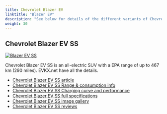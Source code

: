 ```yaml
---
title: Chevrolet Blazer EV
linktitle: "Blazer EV"
description: "See below for details of the different variants of Chevrolet Blazer EV"
weight: 30
---
```

## Chevrolet Blazer EV SS

<a href="/models/chevrolet/blazer_ev/blazer_ev_ss/"><img src="https://media.evkx.net/multimedia/models/chevrolet/blazer_ev/blazer_ev_ss/main_1_st.jpg" class="img-fluid" alt="Blazer EV SS" ></a>

Chevrolet Blazer EV SS is an all-electric SUV with a EPA range of up to 467 km (290 miles). EVKX.net have all the details. 

- [Chevrolet Blazer EV SS article](/models/chevrolet/blazer_ev/blazer_ev_ss/)
- [Chevrolet Blazer EV SS Range & consumption info](/models/chevrolet/blazer_ev/blazer_ev_ss/rangeandconsumption)
- [Chevrolet Blazer EV SS Charging curve and performance](/models/chevrolet/blazer_ev/blazer_ev_ss/chargingcurve)
- [Chevrolet Blazer EV SS full specifications](/models/chevrolet/blazer_ev/blazer_ev_ss/specifications)
- [Chevrolet Blazer EV SS image gallery](/models/chevrolet/blazer_ev/blazer_ev_ss/gallery)
- [Chevrolet Blazer EV SS reviews](/models/chevrolet/blazer_ev/blazer_ev_ss/reviews)

